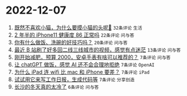 # 2022-12-07

1. [既然不喜欢小猫，为什么要摸小猫的头呢🥺](https://www.v2ex.com/t/900666) `32条评论` `生活`
1. [2 年半的 iPhone11 健康度 86 正常吗](https://www.v2ex.com/t/900667) `22条评论` `问与答`
1. [你有什么做饭、洗碗的好技巧吗？](https://www.v2ex.com/t/900664) `20条评论` `问与答`
1. [最近 B 站刷了好多回二线三线城市的视频，感觉有点迷茫](https://www.v2ex.com/t/900672) `13条评论` `问与答`
1. [刚开始减肥，预算 2000，安卓手表有啥可以推荐的？](https://www.v2ex.com/t/900675) `7条评论` `问与答`
1. [让 chatGPT 做饭，感觉 AI 还不会合理地拒绝](https://www.v2ex.com/t/900674) `7条评论` `OpenAI`
1. [为什么 iPad 连 wifi 比 mac 和 iPhone 要差？](https://www.v2ex.com/t/900670) `7条评论` `iPad`
1. [试试用它来写工作日报，生成代码等](https://www.v2ex.com/t/900669) `7条评论` `分享创造`
1. [长沙的冬天真的太冷了](https://www.v2ex.com/t/900665) `6条评论` `问与答`

